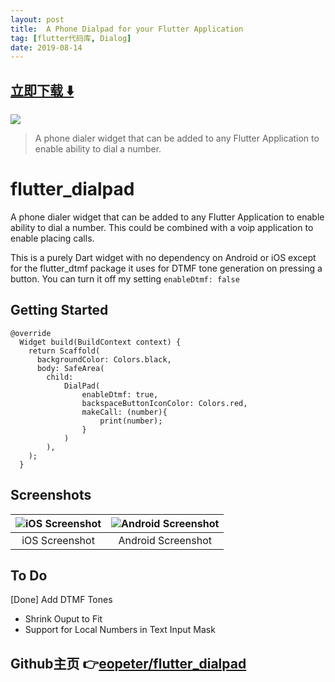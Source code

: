 ```yaml
---
layout: post
title:  A Phone Dialpad for your Flutter Application
tag: [flutter代码库, Dialog]
date: 2019-08-14
---
```


 


## [立即下载 ️⬇️ ](https://codeload.github.com/eopeter/flutter_dialpad/zip/master) 


 
![](https://flutterawesome.com/content/images/2019/07/A-phone-dialer-widget.jpg)
 
>
> A phone dialer widget that can be added to any Flutter Application to enable ability to dial a number.
>

 
# flutter_dialpad

A phone dialer widget that can be added to any Flutter Application to enable ability to dial a number. This could be combined with a voip application to enable placing calls.

This is a purely Dart widget with no dependency on Android or iOS except for the flutter_dtmf package it uses for DTMF tone generation on pressing a button. You can turn it off my setting ```enableDtmf: false```

## Getting Started

```
@override
  Widget build(BuildContext context) {
    return Scaffold(
      backgroundColor: Colors.black,
      body: SafeArea(
        child:
            DialPad(
                enableDtmf: true,
                backspaceButtonIconColor: Colors.red,
                makeCall: (number){
                    print(number);
                }
            )
        ),
    );
  }

```
## Screenshots

![iOS Screenshot](screenshots/screenshot1.png?raw=true "iOS Screenshot") | ![Android Screenshot](screenshots/screenshot2.png?raw=true "Android Screenshot")
|:---:|:---:|
| iOS Screenshot | Android Screenshot |

## To Do
[Done] Add DTMF Tones
* Shrink Ouput to Fit
* Support for Local Numbers in Text Input Mask

## Github主页 👉[eopeter/flutter_dialpad](http://github.com/eopeter/flutter_dialpad)